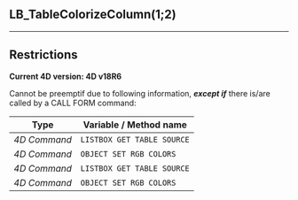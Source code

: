 ﻿## LB_TableColorizeColumn($1;$2)---## Restrictions**Current 4D version: 4D v18R6**Cannot be preemptif due to following information, ***except if*** there is/are called by a CALL FORM command:|Type|Variable / Method name||------|------||*4D Command*|`LISTBOX GET TABLE SOURCE`||*4D Command*|`OBJECT SET RGB COLORS`||*4D Command*|`LISTBOX GET TABLE SOURCE`||*4D Command*|`OBJECT SET RGB COLORS`|